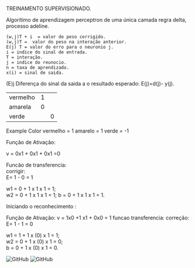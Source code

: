TREINAMENTO SUPERVISIONADO.

Algoritimo de aprendizagem perceptron de uma única camada regra delta, processo adeline.
```
(w,j)T + i  = valor do peso corrigido.
(w,j)T =  valor do peso na interação anterior.
E(j) T = valor do erro para o neuronio j.
i = indice do sinal de entrada.
T = interação.
j = indice do reunocio.
n = taxa de aprendizado.
x(i) = sinal de saida.
```


(E)j Diferença do sinal da saida a o resultado esperado:
E(j)=d(j)- y(j).







|                   |        |            |
| ----------------- | -------|----------- |
| vermelho          |    1   |            |
| amarela           |    0   |            |
| verde             |        |     0      |






Example Color
vermelho = 1
amarelo = 1
verde = -1

Função de Ativação:     

v = 0x1 + 0x1 + 0x1 =0

Funcão de transferencia:    
corrigir:   
E= 1 - 0 = 1

w1 = 0 + 1 x 1 x 1 = 1;   
w2 = 0 + 1 x 1 x 1 = 1;
b  = 0 + 1 x 1 x 1 = 1.

Iniciando o reconhecimento :

Função de Ativação:
v = 1x0 +1 x1 + 0x0 = 1
funcao transferencia:
correção:
E= 1 - 1 = 0

w1 = 1 + 1 x (0) x 1 = 1;   
w2 = 0 + 1 x (0) x 1 = 0;   
b = 0 + 1 x (0) x 1 = 0.


![GitHub](https://img.shields.io/badge/python-3.9-blue) ![GitHub](https://img.shields.io/badge/licence-GPL%203.0-GREE)
